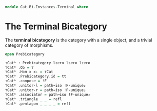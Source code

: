 <!--
```agda
open import 1Lab.Prelude

open import Cat.Instances.Shape.Terminal
open import Cat.Univalent
open import Cat.Bi.Base

import Cat.Reasoning
```
-->

```agda
module Cat.Bi.Instances.Terminal where
```

# The Terminal Bicategory

The **terminal bicategory** is the category with a single object, and a trivial
category of morphisms.

```agda
open Prebicategory

⊤Catᵇ : Prebicategory lzero lzero lzero
⊤Catᵇ .Ob = ⊤
⊤Catᵇ .Hom x x₁ = ⊤Cat
⊤Catᵇ .Prebicategory.id = tt
⊤Catᵇ .compose = !F
⊤Catᵇ .unitor-l = path→iso !F-unique₂
⊤Catᵇ .unitor-r = path→iso !F-unique₂
⊤Catᵇ .associator = path→iso !F-unique₂
⊤Catᵇ .triangle _ _ = refl
⊤Catᵇ .pentagon _ _ _ _ = refl
```
